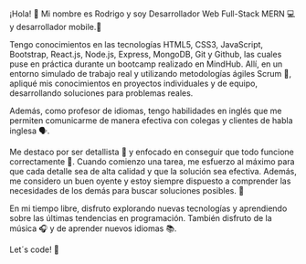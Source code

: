 ¡Hola! 👋 Mi nombre es Rodrigo y soy Desarrollador Web Full-Stack MERN 💻 y desarrollador mobile.📱

Tengo conocimientos en las tecnologías HTML5, CSS3, JavaScript, Bootstrap, React.js, Node.js, Express, MongoDB, Git y Github, las cuales puse en práctica durante un bootcamp realizado en MindHub. Allí, en un entorno simulado de trabajo real y utilizando metodologías ágiles Scrum 📑, apliqué mis conocimientos en proyectos individuales y de equipo, desarrollando soluciones para problemas reales.

Además, como profesor de idiomas, tengo habilidades en inglés que me permiten comunicarme de manera efectiva con colegas y clientes de habla inglesa 🗣️.

Me destaco por ser detallista 🔎 y enfocado en conseguir que todo funcione correctamente 🎯. Cuando comienzo una tarea, me esfuerzo al máximo para que cada detalle sea de alta calidad y que la solución sea efectiva. Además, me considero un buen oyente y estoy siempre dispuesto a comprender las necesidades de los demás para buscar soluciones posibles. 💭

En mi tiempo libre, disfruto explorando nuevas tecnologías y aprendiendo sobre las últimas tendencias en programación. También disfruto de la música 🎧 y de aprender nuevos idiomas 📚.

Let´s code! 👋

